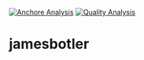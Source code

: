 [![Anchore Analysis](https://github.com/ralphschuler/jamesbotler/actions/workflows/anchore-analysis.yml/badge.svg)](https://github.com/ralphschuler/jamesbotler/actions/workflows/anchore-analysis.yml)
[![Quality Analysis](https://github.com/ralphschuler/jamesbotler/actions/workflows/quality-analysis.yml/badge.svg)](https://github.com/ralphschuler/jamesbotler/actions/workflows/quality-analysis.yml)

# jamesbotler
